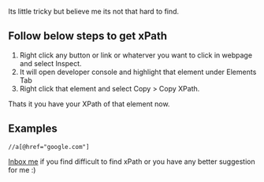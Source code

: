 Its little tricky but believe me its not that hard to find.

## Follow below steps to get xPath
1. Right click any button or link or whaterver you want to click in webpage and select Inspect.
2. It will open developer console and highlight that element under Elements Tab
3. Right click that element and select Copy > Copy XPath.

Thats it you have your XPath of that element now.

## Examples
```
//a[@href="google.com"]
```

[Inbox me](dhruv.techapps@gmail.com) if you find difficult to find xPath or you have any better suggestion for me :)
